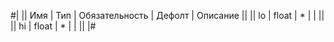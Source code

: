 
#|
|| Имя | Тип | Обязательность | Дефолт | Описание ||
|| lo | float | * |  |  ||
|| hi | float | * |  |  ||
|#